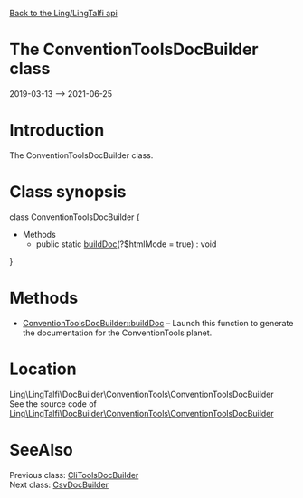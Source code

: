 [Back to the Ling/LingTalfi api](https://github.com/lingtalfi/LingTalfi/blob/master/doc/api/Ling/LingTalfi.md)



The ConventionToolsDocBuilder class
================
2019-03-13 --> 2021-06-25






Introduction
============

The ConventionToolsDocBuilder class.



Class synopsis
==============


class <span class="pl-k">ConventionToolsDocBuilder</span>  {

- Methods
    - public static [buildDoc](https://github.com/lingtalfi/LingTalfi/blob/master/doc/api/Ling/LingTalfi/DocBuilder/ConventionTools/ConventionToolsDocBuilder/buildDoc.md)(?$htmlMode = true) : void

}






Methods
==============

- [ConventionToolsDocBuilder::buildDoc](https://github.com/lingtalfi/LingTalfi/blob/master/doc/api/Ling/LingTalfi/DocBuilder/ConventionTools/ConventionToolsDocBuilder/buildDoc.md) &ndash; Launch this function to generate the documentation for the ConventionTools planet.





Location
=============
Ling\LingTalfi\DocBuilder\ConventionTools\ConventionToolsDocBuilder<br>
See the source code of [Ling\LingTalfi\DocBuilder\ConventionTools\ConventionToolsDocBuilder](https://github.com/lingtalfi/LingTalfi/blob/master/DocBuilder/ConventionTools/ConventionToolsDocBuilder.php)



SeeAlso
==============
Previous class: [CliToolsDocBuilder](https://github.com/lingtalfi/LingTalfi/blob/master/doc/api/Ling/LingTalfi/DocBuilder/CliTools/CliToolsDocBuilder.md)<br>Next class: [CsvDocBuilder](https://github.com/lingtalfi/LingTalfi/blob/master/doc/api/Ling/LingTalfi/DocBuilder/Csv/CsvDocBuilder.md)<br>
